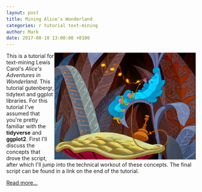 ```yaml
---
layout: post
title: Mining Alice's Wonderland
categories: r tutorial text-mining
author: Mark
date: 2017-08-10 13:00:00 +0100
---
```


<img src="/_pages/tutorials/mining-alices-wonderland/catterpillar.jpg" alt="alice catterpillar" width="376" height="284" align="right"/> This is a tutorial for text-mining Lewis Carol's _Alice's Adventures in Wonderland_. This tutorial gutenbergr, tidytext and ggplot libraries. For this tutorial I've assumed that you're pretty familiar with the **tidyverse** and **ggplot2**. First I'll discuss the concepts that drove the script, after which I'll jump into the technical workout of these concepts. The final script can be found in a link on the end of the tutorial.

[Read more...](/mining-alices-wonderland/)
<br><br><br><br>
